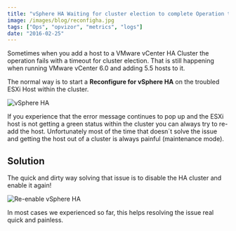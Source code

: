 ```yaml
---
title: "vSphere HA Waiting for cluster election to complete Operation timed out"
image: /images/blog/reconfigha.jpg
tags: ["Ops", "opvizor", "metrics", "logs"]
date: "2016-02-25"
---
```


Sometimes when you add a host to a VMware vCenter HA Cluster the operation fails with a timeout for cluster election. That is still happening when running VMware vCenter 6.0 and adding 5.5 hosts to it.

The normal way is to start a **Reconfigure for vSphere HA** on the troubled ESXi Host within the cluster.

![vSphere HA](/images/blog/reconfigha.jpg)

If you experience that the error message continues to pop up and the ESXi host is not getting a green status within the cluster you can always try to re-add the host. Unfortunately most of the time that doesn´t solve the issue and getting the host out of a cluster is always painful (maintenance mode).

## Solution

The quick and dirty way solving that issue is to disable the HA cluster and enable it again!

![Re-enable vSphere HA](/images/blog/hareenable.jpg)

In most cases we experienced so far, this helps resolving the issue real quick and painless.
